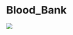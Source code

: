 # Blood_Bank

![](https://github.com/shruti-rathore11/Blood_Bank/tree/main/using/Screenshots/screenshot(69))
